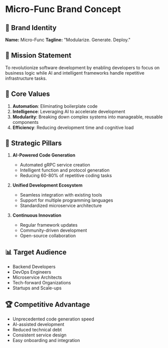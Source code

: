 # Micro-Func Brand Concept

## 🚀 Brand Identity
**Name:** Micro-Func
**Tagline:** "Modularize. Generate. Deploy."

## 🎯 Mission Statement
To revolutionize software development by enabling developers to focus on business logic while AI and intelligent frameworks handle repetitive infrastructure tasks.

## 🌟 Core Values
1. **Automation**: Eliminating boilerplate code
2. **Intelligence**: Leveraging AI to accelerate development
3. **Modularity**: Breaking down complex systems into manageable, reusable components
4. **Efficiency**: Reducing development time and cognitive load

## 🔧 Strategic Pillars
1. **AI-Powered Code Generation**
   - Automated gRPC service creation
   - Intelligent function and protocol generation
   - Reducing 60-80% of repetitive coding tasks

2. **Unified Development Ecosystem**
   - Seamless integration with existing tools
   - Support for multiple programming languages
   - Standardized microservice architecture

3. **Continuous Innovation**
   - Regular framework updates
   - Community-driven development
   - Open-source collaboration

## 📊 Target Audience
- Backend Developers
- DevOps Engineers
- Microservice Architects
- Tech-forward Organizations
- Startups and Scale-ups

## 🏆 Competitive Advantage
- Unprecedented code generation speed
- AI-assisted development
- Reduced technical debt
- Consistent service design
- Easy onboarding and integration
